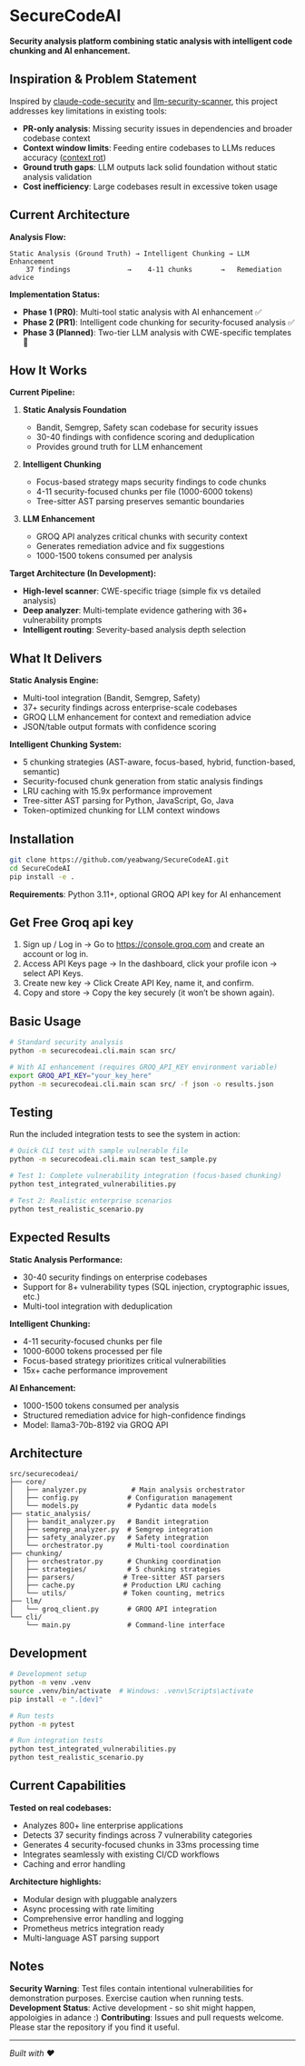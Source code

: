 # SecureCodeAI

**Security analysis platform combining static analysis with intelligent code chunking and AI enhancement.**

## Inspiration & Problem Statement

Inspired by [claude-code-security](https://github.com/anthropics/claude-code-security-review) and [llm-security-scanner](https://github.com/iknowjason/llm-security-scanner), this project addresses key limitations in existing tools:

- **PR-only analysis**: Missing security issues in dependencies and broader codebase context
- **Context window limits**: Feeding entire codebases to LLMs reduces accuracy ([context rot](https://research.trychroma.com/context-rot))
- **Ground truth gaps**: LLM outputs lack solid foundation without static analysis validation
- **Cost inefficiency**: Large codebases result in excessive token usage

## Current Architecture

**Analysis Flow:**
```
Static Analysis (Ground Truth) → Intelligent Chunking → LLM Enhancement
    37 findings              →    4-11 chunks       →   Remediation advice
```

**Implementation Status:**
- **Phase 1 (PR0)**: Multi-tool static analysis with AI enhancement ✅
- **Phase 2 (PR1)**: Intelligent code chunking for security-focused analysis ✅  
- **Phase 3 (Planned)**: Two-tier LLM analysis with CWE-specific templates 🚧

## How It Works

**Current Pipeline:**

1. **Static Analysis Foundation**
   - Bandit, Semgrep, Safety scan codebase for security issues
   - 30-40 findings with confidence scoring and deduplication
   - Provides ground truth for LLM enhancement

2. **Intelligent Chunking** 
   - Focus-based strategy maps security findings to code chunks
   - 4-11 security-focused chunks per file (1000-6000 tokens)
   - Tree-sitter AST parsing preserves semantic boundaries

3. **LLM Enhancement**
   - GROQ API analyzes critical chunks with security context
   - Generates remediation advice and fix suggestions
   - 1000-1500 tokens consumed per analysis

**Target Architecture (In Development):**
- **High-level scanner**: CWE-specific triage (simple fix vs detailed analysis)
- **Deep analyzer**: Multi-template evidence gathering with 36+ vulnerability prompts
- **Intelligent routing**: Severity-based analysis depth selection

## What It Delivers

**Static Analysis Engine:**
- Multi-tool integration (Bandit, Semgrep, Safety)
- 37+ security findings across enterprise-scale codebases
- GROQ LLM enhancement for context and remediation advice
- JSON/table output formats with confidence scoring

**Intelligent Chunking System:**
- 5 chunking strategies (AST-aware, focus-based, hybrid, function-based, semantic)
- Security-focused chunk generation from static analysis findings
- LRU caching with 15.9x performance improvement
- Tree-sitter AST parsing for Python, JavaScript, Go, Java
- Token-optimized chunking for LLM context windows

## Installation

```bash
git clone https://github.com/yeabwang/SecureCodeAI.git
cd SecureCodeAI
pip install -e .
```

**Requirements**: Python 3.11+, optional GROQ API key for AI enhancement

## Get Free Groq api key

1. Sign up / Log in → Go to https://console.groq.com and create an account or log in.
2. Access API Keys page → In the dashboard, click your profile icon → select API Keys.
3. Create new key → Click Create API Key, name it, and confirm.
4. Copy and store → Copy the key securely (it won’t be shown again).

## Basic Usage

```bash
# Standard security analysis
python -m securecodeai.cli.main scan src/

# With AI enhancement (requires GROQ_API_KEY environment variable)
export GROQ_API_KEY="your_key_here"
python -m securecodeai.cli.main scan src/ -f json -o results.json
```

## Testing

Run the included integration tests to see the system in action:

```bash
# Quick CLI test with sample vulnerable file
python -m securecodeai.cli.main scan test_sample.py

# Test 1: Complete vulnerability integration (focus-based chunking)
python test_integrated_vulnerabilities.py  

# Test 2: Realistic enterprise scenarios
python test_realistic_scenario.py
```

## Expected Results

**Static Analysis Performance:**
- 30-40 security findings on enterprise codebases
- Support for 8+ vulnerability types (SQL injection, cryptographic issues, etc.)
- Multi-tool integration with deduplication

**Intelligent Chunking:**
- 4-11 security-focused chunks per file
- 1000-6000 tokens processed per file
- Focus-based strategy prioritizes critical vulnerabilities
- 15x+ cache performance improvement

**AI Enhancement:**
- 1000-1500 tokens consumed per analysis
- Structured remediation advice for high-confidence findings
- Model: llama3-70b-8192 via GROQ API

## Architecture

```
src/securecodeai/
├── core/
│   ├── analyzer.py           # Main analysis orchestrator
│   ├── config.py            # Configuration management
│   └── models.py            # Pydantic data models
├── static_analysis/
│   ├── bandit_analyzer.py   # Bandit integration
│   ├── semgrep_analyzer.py  # Semgrep integration
│   ├── safety_analyzer.py   # Safety integration
│   └── orchestrator.py      # Multi-tool coordination
├── chunking/
│   ├── orchestrator.py      # Chunking coordination
│   ├── strategies/          # 5 chunking strategies
│   ├── parsers/            # Tree-sitter AST parsers
│   ├── cache.py            # Production LRU caching
│   └── utils/              # Token counting, metrics
├── llm/
│   └── groq_client.py       # GROQ API integration
└── cli/
    └── main.py              # Command-line interface
```

## Development

```bash
# Development setup
python -m venv .venv
source .venv/bin/activate  # Windows: .venv\Scripts\activate
pip install -e ".[dev]"

# Run tests
python -m pytest

# Run integration tests
python test_integrated_vulnerabilities.py
python test_realistic_scenario.py
```

## Current Capabilities

**Tested on real codebases:**
- Analyzes 800+ line enterprise applications
- Detects 37 security findings across 7 vulnerability categories  
- Generates 4 security-focused chunks in 33ms processing time
- Integrates seamlessly with existing CI/CD workflows
- Caching and error handling

**Architecture highlights:**
- Modular design with pluggable analyzers
- Async processing with rate limiting
- Comprehensive error handling and logging
- Prometheus metrics integration ready
- Multi-language AST parsing support


## Notes

**Security Warning**: Test files contain intentional vulnerabilities for demonstration purposes. Exercise caution when running tests.
**Development Status**: Active development - so shit might happen, appoloigies in adance :)
**Contributing**: Issues and pull requests welcome. Please star the repository if you find it useful.

---
*Built with ❤️*